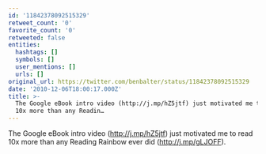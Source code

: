 ```yaml
---
id: '11842378092515329'
retweet_count: '0'
favorite_count: '0'
retweeted: false
entities:
  hashtags: []
  symbols: []
  user_mentions: []
  urls: []
original_url: https://twitter.com/benbalter/status/11842378092515329
date: '2010-12-06T18:00:17.000Z'
title: >-
  The Google eBook intro video (http://j.mp/hZ5jtf) just motivated me to read
  10x more than any Readin…
---
```


The Google eBook intro video (http://j.mp/hZ5jtf) just motivated me to read 10x more than any Reading Rainbow ever did (http://j.mp/gLJOFF).